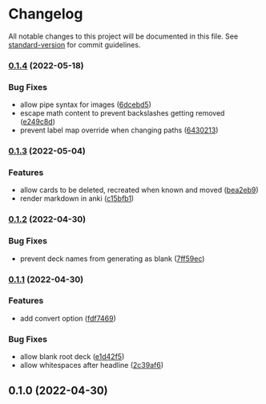 # Changelog

All notable changes to this project will be documented in this file. See [standard-version](https://github.com/conventional-changelog/standard-version) for commit guidelines.

### [0.1.4](https://github.com/FlorianPallas/advanced-flashcards/compare/v0.1.3...v0.1.4) (2022-05-18)


### Bug Fixes

* allow pipe syntax for images ([6dcebd5](https://github.com/FlorianPallas/advanced-flashcards/commit/6dcebd567bd1c99635de098ce02096b9f0c528eb))
* escape math content to prevent backslashes getting removed ([e249c8d](https://github.com/FlorianPallas/advanced-flashcards/commit/e249c8df44cc3f000ecf3c89fbe505dab6e1d3c4))
* prevent label map override when changing paths ([6430213](https://github.com/FlorianPallas/advanced-flashcards/commit/6430213228df213c29c966b3104aa7e70559e52e))

### [0.1.3](https://github.com/FlorianPallas/advanced-flashcards/compare/v0.1.2...v0.1.3) (2022-05-04)


### Features

* allow cards to be deleted, recreated when known and moved ([bea2eb9](https://github.com/FlorianPallas/advanced-flashcards/commit/bea2eb9dbe85e291b3ad6851604856507c1494c2))
* render markdown in anki ([c15bfb1](https://github.com/FlorianPallas/advanced-flashcards/commit/c15bfb19a88940312fb140cc2dadb13689a00ac2))

### [0.1.2](https://github.com/FlorianPallas/advanced-flashcards/compare/v0.1.1...v0.1.2) (2022-04-30)


### Bug Fixes

* prevent deck names from generating as blank ([7ff59ec](https://github.com/FlorianPallas/advanced-flashcards/commit/7ff59ecc9c85ec4e575684bc96164cf749436a85))

### [0.1.1](https://github.com/FlorianPallas/advanced-flashcards/compare/v0.1.0...v0.1.1) (2022-04-30)


### Features

* add convert option ([fdf7469](https://github.com/FlorianPallas/advanced-flashcards/commit/fdf7469c3541e91729b1d02f83b6a58da4182cd9))


### Bug Fixes

* allow blank root deck ([e1d42f5](https://github.com/FlorianPallas/advanced-flashcards/commit/e1d42f5f78c9edfa31399e5fbc2087a776799072))
* allow whitespaces after headline ([2c39af6](https://github.com/FlorianPallas/advanced-flashcards/commit/2c39af6474d3e407e7365ace0510e1f8d65db880))

## 0.1.0 (2022-04-30)
